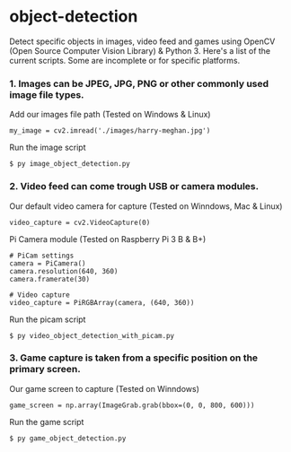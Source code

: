 # object-detection

Detect specific objects in images, video feed and games using OpenCV (Open Source Computer Vision Library) & Python 3. Here's a list of the current scripts. Some are incomplete or for specific platforms.

### 1. Images can be JPEG, JPG, PNG or other commonly used image file types.

Add our images file path (Tested on Windows & Linux)
```
my_image = cv2.imread('./images/harry-meghan.jpg')
```
Run the image script 

```
$ py image_object_detection.py
```
### 2. Video feed can come trough USB or camera modules. 

Our default video camera for capture (Tested on Winndows, Mac & Linux)
```
video_capture = cv2.VideoCapture(0)
```
Pi Camera module (Tested on Raspberry Pi 3 B & B+)
```
# PiCam settings
camera = PiCamera()
camera.resolution(640, 360)
camera.framerate(30)

# Video capture
video_capture = PiRGBArray(camera, (640, 360))
```
Run the picam script 

```
$ py video_object_detection_with_picam.py
```

### 3. Game capture is taken from a specific position on the primary screen.

Our game screen to capture (Tested on Winndows)
```
game_screen = np.array(ImageGrab.grab(bbox=(0, 0, 800, 600)))
```
Run the game script 

```
$ py game_object_detection.py
```
